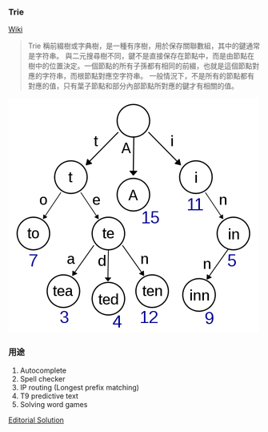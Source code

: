 

### Trie

[Wiki](https://www.wikiwand.com/zh-tw/Trie)
> Trie 稱前綴樹或字典樹，是一種有序樹，用於保存關聯數組，其中的鍵通常是字符串。
與二元搜尋樹不同，鍵不是直接保存在節點中，而是由節點在樹中的位置決定。一個節點的所有子孫都有相同的前綴，也就是這個節點對應的字符串，而根節點對應空字符串。
一般情況下，不是所有的節點都有對應的值，只有葉子節點和部分內部節點所對應的鍵才有相關的值。

![一個保存了8個鍵的trie結構，"A", "to", "tea", "ted", "ten", "i", "in", and "inn".](../img/500px-Trie_example.svg.png?raw=true "一個保存了8個鍵的trie結構")


### 用途
1. Autocomplete
2. Spell checker
3. IP routing (Longest prefix matching)
4. T9 predictive text
5. Solving word games

[Editorial Solution](https://leetcode.com/articles/implement-trie-prefix-tree/)
 
